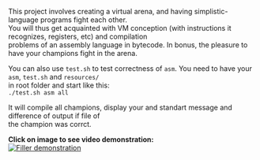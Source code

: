 This project involves creating a virtual arena, and having simplistic-language programs fight each other.  
You will thus get acquainted with VM conception (with instructions it recognizes, registers, etc) and compilation   
problems of an assembly language in bytecode. In bonus, the pleasure to have your champions fight in the arena.  
  
 You can also use `test.sh` to test correctness of `asm`. You need to have your `asm`, `test.sh` and `resources/`  
 in root folder and start like this:  
 `./test.sh asm all`  
   
  It will compile all champions, display your and standart message and difference of output if file of  
  the champion was corrct.  


**Click on image to see video demonstration:**  
[![Filler demonstration](https://firebasestorage.googleapis.com/v0/b/project-6823619469149101723.appspot.com/o/corewar.png?alt=media&token=79b46901-3a69-41e5-a538-7dcc11648588)](https://www.youtube.com/watch?v=4r-CFEmHr54)
